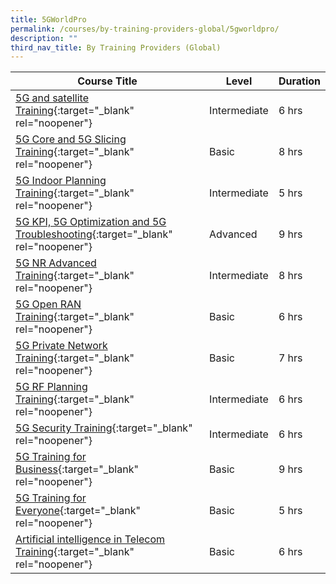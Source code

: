 ```yaml
---
title: 5GWorldPro
permalink: /courses/by-training-providers-global/5gworldpro/
description: ""
third_nav_title: By Training Providers (Global)
---
```

|Course Title  | Level | Duration |
| - | - | - | 
|[5G and satellite Training](https://www.5gworldpro.com/5g-and-satellites/){:target="_blank" rel="noopener"} |Intermediate|6 hrs |
|[5G Core and 5G Slicing Training](https://www.5gworldpro.com/5g-core-and-5g-slicing-training){:target="_blank" rel="noopener"} |Basic|8 hrs |
|[5G Indoor Planning Training](https://www.5gworldpro.com/5g-indoor-radio-planning-training){:target="_blank" rel="noopener"} |Intermediate|5 hrs |
|[5G KPI, 5G Optimization and 5G Troubleshooting](https://www.5gworldpro.com/5g-kpi-5g-optimization-and-5g-troubleshooting-training/){:target="_blank" rel="noopener"} |Advanced|9 hrs |
|[5G NR Advanced Training](https://www.5gworldpro.com/5g-nr-advanced){:target="_blank" rel="noopener"} |Intermediate|8 hrs |
|[5G Open RAN Training](https://www.5gworldpro.com/5g-open-ran-training/){:target="_blank" rel="noopener"} |Basic|6 hrs |
|[5G Private Network Training](https://www.5gworldpro.com/5g-private-network-training/){:target="_blank" rel="noopener"} |Basic|7 hrs |
|[5G RF Planning Training](https://www.5gworldpro.com/5g-new-radio-rf-planning-training){:target="_blank" rel="noopener"} |Intermediate|6 hrs |
|[5G Security Training](https://www.5gworldpro.com/5g-security){:target="_blank" rel="noopener"} |Intermediate|6 hrs |
|[5G Training for Business](https://www.5gworldpro.com/5g-training-for-business){:target="_blank" rel="noopener"} |Basic|9 hrs |
|[5G Training for Everyone](https://www.5gworldpro.com/5g-training-for-everyone){:target="_blank" rel="noopener"} |Basic|5 hrs |
|[Artificial intelligence in Telecom Training](https://www.5gworldpro.com/artificial-intelligence-for-everyone){:target="_blank" rel="noopener"} |Basic|6 hrs |
